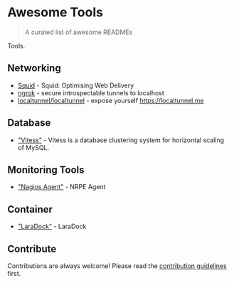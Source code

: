 
# Awesome Tools 
> A curated list of awesome READMEs

Tools.

## Networking
- [Squid](http://www.squid-cache.org/) - Squid: Optimising Web Delivery
- [ngrok](https://github.com/inconshreveable/ngrok) - secure introspectable tunnels to localhost
- [localtunnel/localtunnel](https://github.com/localtunnel/localtunnel) - expose yourself https://localtunnel.me	
## Database
- ["Vitess"](http://vitess.io/) - Vitess is a database clustering system for horizontal scaling of MySQL.
## Monitoring Tools

- ["Nagios Agent"](https://github.com/NagiosEnterprises/nrpe) - NRPE Agent
## Container 
- ["LaraDock"](http://laradock.io/) - LaraDock
## Contribute

Contributions are always welcome!
Please read the [contribution guidelines](contributing.md) first.

